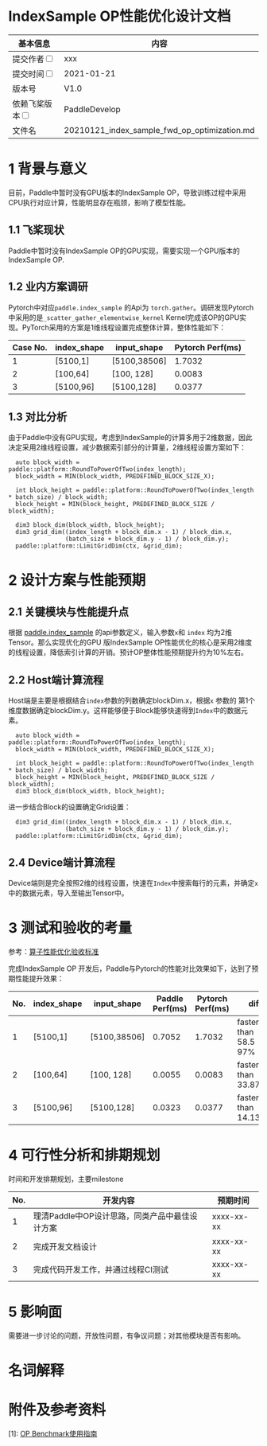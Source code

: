 # IndexSample OP性能优化设计文档


| 基本信息                                                     | 内容                                                         |
| ------------------------------------------------------------ | ------------------------------------------------------------- |
| 提交作者<input type="checkbox" class="rowselector hidden">   | xxx   |                                         
| 提交时间<input type="checkbox" class="rowselector hidden">   | 2021-01-21 |                                                
| 版本号                                                 | V1.0  |                       
| 依赖飞桨版本<input type="checkbox" class="rowselector hidden">| PaddleDevelop|                      
| 文件名                    | 20210121_index_sample_fwd_op_optimization.md<br> |


# 1 背景与意义
目前，Paddle中暂时没有GPU版本的IndexSample OP，导致训练过程中采用CPU执行对应计算，性能明显存在瓶颈，影响了模型性能。

## 1.1 飞桨现状

Paddle中暂时没有IndexSample OP的GPU实现，需要实现一个GPU版本的IndexSample OP.

## 1.2 业内方案调研

Pytorch中对应`paddle.index_sample` 的Api为 `torch.gather`。调研发现Pytorch中采用的是`_scatter_gather_elementwise_kernel` Kernel完成该OP的GPU实现。PyTorch采用的方案是1维线程设置完成整体计算，整体性能如下：

| Case No. | index_shape | input_shape | Pytorch Perf(ms) |
|---|---|---|---|
| 1 | [5100,1] | [5100,38506] |1.7032 | 
| 2 | [100,64]  |  [100, 128] | 0.0083|
| 3 | [5100,96] | [5100,128]  |0.0377 |

## 1.3 对比分析

由于Paddle中没有GPU实现，考虑到IndexSample的计算多用于2维数据，因此决定采用2维线程设置，减少数据索引部分的计算量，2维线程设置方案如下：

```
  auto block_width = paddle::platform::RoundToPowerOfTwo(index_length);
  block_width = MIN(block_width, PREDEFINED_BLOCK_SIZE_X);
  
  int block_height = paddle::platform::RoundToPowerOfTwo(index_length * batch_size) / block_width;
  block_height = MIN(block_height, PREDEFINED_BLOCK_SIZE / block_width);

  dim3 block_dim(block_width, block_height);
  dim3 grid_dim((index_length + block_dim.x - 1) / block_dim.x,
                (batch_size + block_dim.y - 1) / block_dim.y);
  paddle::platform::LimitGridDim(ctx, &grid_dim);
```

# 2 设计方案与性能预期

## 2.1 关键模块与性能提升点

根据 [paddle.index_sample](https://www.paddlepaddle.org.cn/documentation/docs/zh/api/paddle/index_sample_cn.html#index-sample) 的api参数定义，输入参数`x`和 `index` 均为2维Tensor。那么实现优化的GPU 版IndexSample OP性能优化的核心是采用2维度的线程设置，降低索引计算的开销。预计OP整体性能预期提升约为10%左右。

## 2.2 Host端计算流程

Host端是主要是根据结合`index`参数的列数确定blockDim.x，根据`x` 参数的 第1个维度数据确定blockDim.y。这样能够便于Block能够快速得到`Index`中的数据元素。

```
  auto block_width = paddle::platform::RoundToPowerOfTwo(index_length);
  block_width = MIN(block_width, PREDEFINED_BLOCK_SIZE_X);
  
  int block_height = paddle::platform::RoundToPowerOfTwo(index_length * batch_size) / block_width;
  block_height = MIN(block_height, PREDEFINED_BLOCK_SIZE / block_width);
  dim3 block_dim(block_width, block_height);
```

进一步结合Block的设置确定Grid设置：

```
  dim3 grid_dim((index_length + block_dim.x - 1) / block_dim.x,
                (batch_size + block_dim.y - 1) / block_dim.y);
  paddle::platform::LimitGridDim(ctx, &grid_dim);
```

## 2.4 Device端计算流程

Device端则是完全按照2维的线程设置，快速在`Index`中搜索每行的元素，并确定`x`中的数据元素，导入至输出Tensor中。

# 3 测试和验收的考量

参考：[算子性能优化验收标准](http://agroup.baidu.com/paddle-perf/md/article/4892913)

完成IndexSample OP 开发后，Paddle与Pytorch的性能对比效果如下，达到了预期性能提升效果：

| No. | index_shape | input_shape | Paddle Perf(ms) | Pytorch Perf(ms) | diff |
|---|---|---|---|---|---|
| 1 | [5100,1] | [5100,38506] |  0.7052 | 1.7032 |  faster than 58.5 97% |
| 2 | [100,64]  |  [100, 128] | 0.0055 | 0.0083 | faster than 33.874% |
| 3 | [5100,96] | [5100,128]  | 0.0323  |  0.0377  |  faster than  14.131% |


# 4 可行性分析和排期规划

时间和开发排期规划，主要milestone

| No. | 开发内容 | 预期时间 |
|---|---|---|
| 1 | 理清Paddle中OP设计思路，同类产品中最佳设计方案  | xxxx-xx-xx |
| 2 | 完成开发文档设计  | xxxx-xx-xx |
| 3 | 完成代码开发工作，并通过线程CI测试 | xxxx-xx-xx |


# 5 影响面

需要进一步讨论的问题，开放性问题，有争议问题；对其他模块是否有影响。



# 名词解释



# 附件及参考资料
[1]: [OP Benchmark使用指南](https://github.com/PaddlePaddle/benchmark/blob/master/api/README.md)

